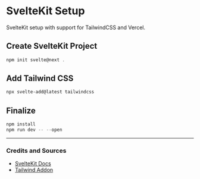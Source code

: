 # SvelteKit Setup

SvelteKit setup with support for TailwindCSS and Vercel.

## Create SvelteKit Project

```powershell
npm init svelte@next .
```

## Add Tailwind CSS

```powershell
npx svelte-add@latest tailwindcss
```

## Finalize

```powershell
npm install
npm run dev -- --open
```

---

### Credits and Sources

- [SvelteKit Docs](https://kit.svelte.dev/docs)
- [Tailwind Addon](https://github.com/svelte-add/tailwindcss)
